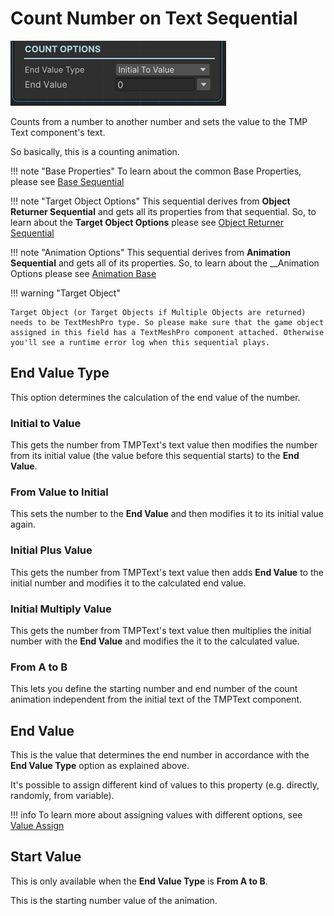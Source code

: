 # Count Number on Text Sequential

![Count](/img/sequential_countontext.jpg)

Counts from a number to another number and sets the value to the TMP Text component's text.

So basically, this is a counting animation.

!!! note "Base Properties"
    To learn about the common Base Properties, please see [Base Sequential](../sequential_base.md)

!!! note "Target Object Options"
    This sequential derives from __Object Returner Sequential__ and gets all its properties from that sequential. So, to learn about the __Target Object Options__ please see [Object Returner Sequential](../sequentialobjectreturner/index.md)

!!! note "Animation Options"
    This sequential derives from __Animation Sequential__ and gets all of its properties. So, to learn about the __Animation Options please see [Animation Base](index.md)

!!! warning "Target Object"
 
    Target Object (or Target Objects if Multiple Objects are returned) needs to be TextMeshPro type. So please make sure that the game object assigned in this field has a TextMeshPro component attached. Otherwise you'll see a runtime error log when this sequential plays.


## End Value Type

This option determines the calculation of the end value of the number.

### Initial to Value

This gets the number from TMPText's text value then modifies the number from its initial value (the value before this sequential starts) to the __End Value__.


### From Value to Initial

This sets the number to the __End Value__ and then modifies it to its initial value again.

### Initial Plus Value

This gets the number from TMPText's text value then adds __End Value__ to the initial number and modifies it to the calculated end value.


### Initial Multiply Value

This gets the number from TMPText's text value then multiplies the initial number with the __End Value__ and modifies the it to the calculated value.

### From A to B

This lets you define the starting number and end number of the count animation independent from the initial text of the TMPText component.


## End Value

This is the value that determines the end number in accordance with the __End Value Type__ option as explained above.

It's possible to assign different kind of values to this property (e.g. directly, randomly, from variable).


!!! info
    To learn more about assigning values with different options, see [Value Assign](../../valueassign.md)
 

## Start Value

This is only available when the __End Value Type__ is __From A to B__.

This is the starting number value of the animation.
